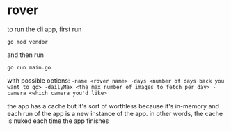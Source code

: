 # rover

to run the cli app, first run 

`go mod vendor` 

and then run

`go run main.go`

with possible options: `-name <rover name> -days <number of days back you want to go> -dailyMax <the max number of images to fetch per day> -camera <which camera you'd like>`

the app has a cache but it's sort of worthless because it's in-memory and each run of the app is a new instance of the app. in other words, the cache is nuked each time the app finishes

